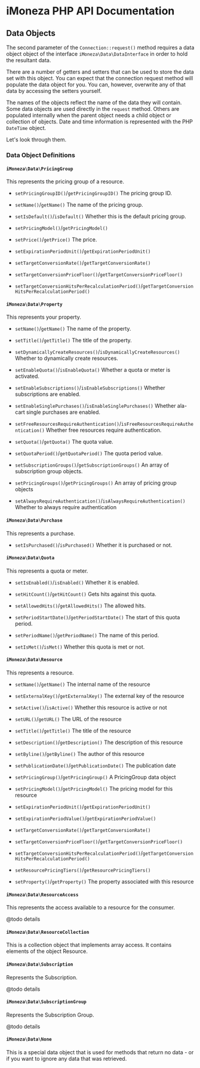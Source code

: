 # iMoneza PHP API Documentation

## Data Objects

The second parameter of the `Connection::request()` method requires a data object object of the interface `iMoneza\Data\DataInterface` in order
to hold the resultant data.

There are a number of getters and setters that can be used to store the data set with this object.  You can expect that the connection request method
will populate the data object for you.  You can, however, overwrite any of that data by accessing the setters yourself.

The names of the objects reflect the name of the data they will contain.  Some data objects are used directly in the `request` 
method.  Others are populated internally when the parent object needs a child object or collection of objects.  Date and time 
information is represented with the PHP `DateTime` object.

Let's look through them.

### Data Object Definitions

#### `iMoneza\Data\PricingGroup`

This represents the pricing group of a resource.

- `setPricingGroupID()`/`getPricingGroupID()`  The pricing group ID.

- `setName()`/`getName()`  The name of the pricing group.

- `setIsDefault()`/`isDefault()`  Whether this is the default pricing group.

- `setPricingModel()`/`getPricingModel()`  

- `setPrice()`/`getPrice()`  The price.

- `setExpirationPeriodUnit()`/`getExpirationPeriodUnit()`  

- `setTargetConversionRate()`/`getTargetConversionRate()`  

- `setTargetConversionPriceFloor()`/`getTargetConversionPriceFloor()`  

- `setTargetConversionHitsPerRecalculationPeriod()`/`getTargetConversionHitsPerRecalculationPeriod()`  

#### `iMoneza\Data\Property`

This represents your property.

- `setName()`/`getName()`  The name of the property.

- `setTitle()`/`getTitle()`  The title of the property.

- `setDynamicallyCreateResources()`/`isDynamicallyCreateResources()`  Whether to dynamically create resources.

- `setEnableQuota()`/`isEnableQuota()`  Whether a quota or meter is activated.

- `setEnableSubscriptions()`/`isEnableSubscriptions()`  Whether subscriptions are enabled.

- `setEnableSinglePurchases()`/`isEnableSinglePurchases()`  Whether ala-cart single purchases are enabled.

- `setFreeResourcesRequireAuthentication()`/`isFreeResourcesRequireAuthentication()`  Whether free resources require authentication.

- `setQuota()`/`getQuota()`  The quota value.

- `setQuotaPeriod()`/`getQuotaPeriod()`  The quota period value.

- `setSubscriptionGroups()`/`getSubscriptionGroups()`  An array of subscription group objects.

- `setPricingGroups()`/`getPricingGroups()`  An array of pricing group objects

- `setAlwaysRequireAuthentication()`/`isAlwaysRequireAuthentication()`  Whether to always require authentication

#### `iMoneza\Data\Purchase`

This represents a purchase.

- `setIsPurchased()`/`isPurchased()`  Whether it is purchased or not.

#### `iMoneza\Data\Quota`

This represents a quota or meter.

- `setIsEnabled()`/`isEnabled()`  Whether it is enabled.

- `setHitCount()`/`getHitCount()`  Gets hits against this quota.

- `setAllowedHits()`/`getAllowedHits()`  The allowed hits.

- `setPeriodStartDate()`/`getPeriodStartDate()`  The start of this quota period.

- `setPeriodName()`/`getPeriodName()`  The name of this period.

- `setIsMet()`/`isMet()`  Whether this quota is met or not.

#### `iMoneza\Data\Resource`

This represents a resource.

- `setName()`/`getName()`  The internal name of the resource

- `setExternalKey()`/`getExternalKey()` The external key of the resource

- `setActive()`/`isActive()`  Whether this resource is active or not

- `setURL()`/`getURL()`  The URL of the resource

- `setTitle()`/`getTitle()`  The title of the resource

- `setDescription()`/`getDescription()` The description of this resource 

- `setByline()`/`getByline()`  The author of this resource

- `setPublicationDate()`/`getPublicationDate()`  The publication date

- `setPricingGroup()`/`getPricingGroup()`  A PricingGroup data object

- `setPricingModel()`/`getPricingModel()`  The pricing model for this resource

- `setExpirationPeriodUnit()`/`getExpirationPeriodUnit()`  

- `setExpirationPeriodValue()`/`getExpirationPeriodValue()` 

- `setTargetConversionRate()`/`getTargetConversionRate()` 

- `setTargetConversionPriceFloor()`/`getTargetConversionPriceFloor()`  

- `setTargetConversionHitsPerRecalculationPeriod()`/`getTargetConversionHitsPerRecalculationPeriod()`  

- `setResourcePricingTiers()`/`getResourcePricingTiers()`  

- `setProperty()`/`getProperty()`  The property associated with this resource

#### `iMoneza\Data\ResourceAccess`

This represents the access available to a resource for the consumer.

@todo details

#### `iMoneza\Data\ResourceCollection`

This is a collection object that implements array access.  It contains elements of the object Resource.

#### `iMoneza\Data\Subscription`

Represents the Subscription.

@todo details

#### `iMoneza\Data\SubscriptionGroup`

Represents the Subscription Group.

@todo details

#### `iMoneza\Data\None`

This is a special data object that is used for methods that return no data - or if you want to ignore any data that was retrieved.

